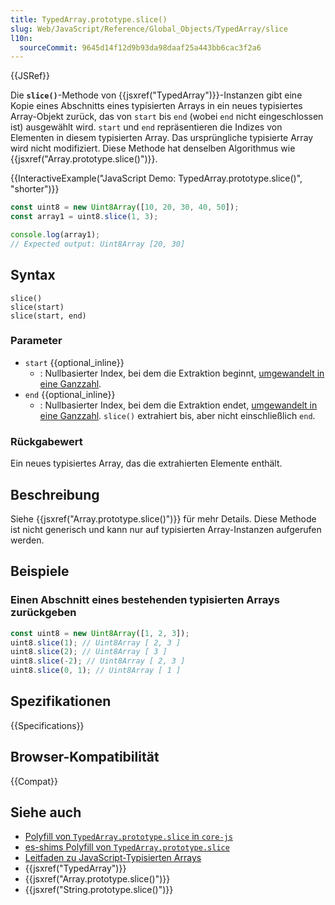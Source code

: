 ```yaml
---
title: TypedArray.prototype.slice()
slug: Web/JavaScript/Reference/Global_Objects/TypedArray/slice
l10n:
  sourceCommit: 9645d14f12d9b93da98daaf25a443bb6cac3f2a6
---
```


{{JSRef}}

Die **`slice()`**-Methode von {{jsxref("TypedArray")}}-Instanzen gibt eine Kopie eines Abschnitts eines typisierten Arrays in ein neues typisiertes Array-Objekt zurück, das von `start` bis `end` (wobei `end` nicht eingeschlossen ist) ausgewählt wird. `start` und `end` repräsentieren die Indizes von Elementen in diesem typisierten Array. Das ursprüngliche typisierte Array wird nicht modifiziert. Diese Methode hat denselben Algorithmus wie {{jsxref("Array.prototype.slice()")}}.

{{InteractiveExample("JavaScript Demo: TypedArray.prototype.slice()", "shorter")}}

```js interactive-example
const uint8 = new Uint8Array([10, 20, 30, 40, 50]);
const array1 = uint8.slice(1, 3);

console.log(array1);
// Expected output: Uint8Array [20, 30]
```

## Syntax

```js-nolint
slice()
slice(start)
slice(start, end)
```

### Parameter

- `start` {{optional_inline}}
  - : Nullbasierter Index, bei dem die Extraktion beginnt, [umgewandelt in eine Ganzzahl](/de/docs/Web/JavaScript/Reference/Global_Objects/Number#integer_conversion).
- `end` {{optional_inline}}
  - : Nullbasierter Index, bei dem die Extraktion endet, [umgewandelt in eine Ganzzahl](/de/docs/Web/JavaScript/Reference/Global_Objects/Number#integer_conversion). `slice()` extrahiert bis, aber nicht einschließlich `end`.

### Rückgabewert

Ein neues typisiertes Array, das die extrahierten Elemente enthält.

## Beschreibung

Siehe {{jsxref("Array.prototype.slice()")}} für mehr Details. Diese Methode ist nicht generisch und kann nur auf typisierten Array-Instanzen aufgerufen werden.

## Beispiele

### Einen Abschnitt eines bestehenden typisierten Arrays zurückgeben

```js
const uint8 = new Uint8Array([1, 2, 3]);
uint8.slice(1); // Uint8Array [ 2, 3 ]
uint8.slice(2); // Uint8Array [ 3 ]
uint8.slice(-2); // Uint8Array [ 2, 3 ]
uint8.slice(0, 1); // Uint8Array [ 1 ]
```

## Spezifikationen

{{Specifications}}

## Browser-Kompatibilität

{{Compat}}

## Siehe auch

- [Polyfill von `TypedArray.prototype.slice` in `core-js`](https://github.com/zloirock/core-js#ecmascript-typed-arrays)
- [es-shims Polyfill von `TypedArray.prototype.slice`](https://www.npmjs.com/package/typedarray.prototype.slice)
- [Leitfaden zu JavaScript-Typisierten Arrays](/de/docs/Web/JavaScript/Guide/Typed_arrays)
- {{jsxref("TypedArray")}}
- {{jsxref("Array.prototype.slice()")}}
- {{jsxref("String.prototype.slice()")}}

